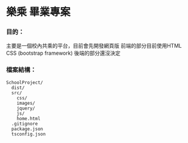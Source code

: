樂乘 畢業專案 
===
### 目的：
  主要是一個校內共乘的平台，目前會先開發網頁版
  前端的部分目前使用HTML CSS (bootstrap framework) 後端的部分還沒決定
### 檔案結構：
```
SchoolProject/
  dist/
  src/
    css/
    images/
    jquery/
    js/
    home.html
  .gitignore
  package.json
  tsconfig.json
```